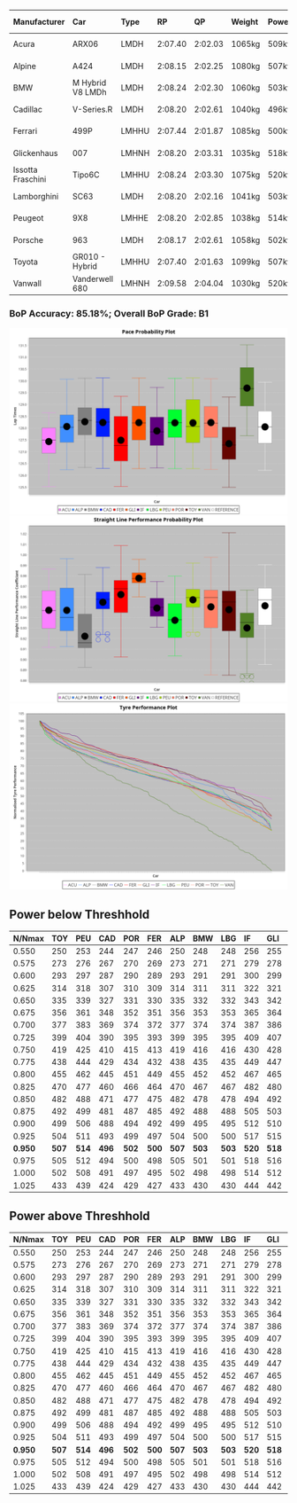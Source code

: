 |Manufacturer|Car|Type|RP|QP|Weight|Power¹|Threshhold|PINC|Power²|E/Stint|AVG Vmax|FDS|RDLC|L/Stint|BOP-Grade|ModelAccuracy|ModelPoints|Match%|
|:-|:-|:-|:-|:-|:-|:-|:-|:-|:-|:-|:-|:-|:-|:-|:-|:-|:-|:-|
|Acura|ARX06|LMDH|2:07.40|2:02.03|1065kg|509kw|210.0kph|0%|509kw|904MJ|297.79kph-314.14kph|-|1.00|25|-E1|100.00%|995|56.68%|
|Alpine|A424|LMDH|2:08.15|2:02.25|1080kg|507kw|210.0kph|0%|507kw|903MJ|297.20kph-316.58kph|-|0.98|25|~A1|81.46%|523|100.00%|
|BMW|M Hybrid V8 LMDh|LMDH|2:08.24|2:02.30|1060kg|503kw|210.0kph|0%|503kw|890MJ|294.13kph-316.39kph|-|1.01|25|~A1|98.60%|1690|99.84%|
|Cadillac|V-Series.R|LMDH|2:08.20|2:02.61|1040kg|496kw|210.0kph|0%|496kw|871MJ|293.57kph-316.55kph|-|1.02|25|+A2|98.38%|1765|93.20%|
|Ferrari|499P|LMHHU|2:07.44|2:01.87|1085kg|500kw|210.0kph|0%|500kw|885MJ|296.20kph-317.32kph|190kph|1.00|25|-C1|92.24%|2247|75.39%|
|Glickenhaus|007|LMHNH|2:08.20|2:03.31|1035kg|518kw|210.0kph|0%|518kw|912MJ|305.28kph-316.57kph|-|0.96|25|+B1|96.18%|554|86.03%|
|Issotta Fraschini|Tipo6C|LMHHU|2:08.24|2:03.30|1075kg|520kw|210.0kph|0%|520kw|922MJ|300.42kph-310.47kph|190kph|1.03|25|+A2|66.67%|96|93.02%|
|Lamborghini|SC63|LMDH|2:08.20|2:02.16|1041kg|503kw|210.0kph|0%|503kw|884MJ|296.80kph-314.02kph|-|1.05|25|+A2|96.77%|419|91.84%|
|Peugeot|9X8|LMHHE|2:08.20|2:02.85|1038kg|514kw|210.0kph|0%|514kw|906MJ|296.44kph-318.70kph|150kph|1.03|25|~A1|87.65%|1795|100.00%|
|Porsche|963|LMDH|2:08.17|2:02.61|1058kg|502kw|210.0kph|0%|502kw|888MJ|294.80kph-316.90kph|-|1.01|25|~A1|96.81%|5438|100.00%|
|Toyota|GR010 - Hybrid|LMHHU|2:07.40|2:01.63|1099kg|507kw|210.0kph|0%|507kw|903MJ|293.59kph-323.67kph|190kph|1.00|25|-C1|86.04%|1751|76.37%|
|Vanwall|Vanderwell 680|LMHNH|2:09.58|2:04.04|1030kg|520kw|210.0kph|0%|520kw|901MJ|292.00kph-313.56kph|-|1.02|25|+Ω1|91.42%|501|49.81%|

### BoP Accuracy: 85.18%; Overall BoP Grade: B1
![PACECHART](./IMG/ACOMETHOD.png)
![STRAIGHTLINEPERFORMANCECHART](./IMG/ACOMETHOD_sp.png)
![TYREPERFORMANCECHART](./IMG/ACOMETHOD_tw.png)

## Power below Threshhold
|N/Nmax|TOY|PEU|CAD|POR|FER|ALP|BMW|LBG|IF|GLI|VAN|ACU|
|:-|:-|:-|:-|:-|:-|:-|:-|:-|:-|:-|:-|:-|
|0.550|250|253|244|247|246|250|248|248|256|255|256|251|
|0.575|273|276|267|270|269|273|271|271|279|278|279|274|
|0.600|293|297|287|290|289|293|291|291|300|299|300|294|
|0.625|314|318|307|310|309|314|311|311|322|321|322|315|
|0.650|335|339|327|331|330|335|332|332|343|342|343|336|
|0.675|356|361|348|352|351|356|353|353|365|364|365|357|
|0.700|377|383|369|374|372|377|374|374|387|386|387|379|
|0.725|399|404|390|395|393|399|395|395|409|407|409|400|
|0.750|419|425|410|415|413|419|416|416|430|428|430|421|
|0.775|438|444|429|434|432|438|435|435|449|447|449|440|
|0.800|455|462|445|451|449|455|452|452|467|465|467|457|
|0.825|470|477|460|466|464|470|467|467|482|480|482|472|
|0.850|482|488|471|477|475|482|478|478|494|492|494|484|
|0.875|492|499|481|487|485|492|488|488|505|503|505|494|
|0.900|499|506|488|494|492|499|495|495|512|510|512|501|
|0.925|504|511|493|499|497|504|500|500|517|515|517|506|
|**0.950**|**507**|**514**|**496**|**502**|**500**|**507**|**503**|**503**|**520**|**518**|**520**|**509**|
|0.975|505|512|494|500|498|505|501|501|518|516|518|507|
|1.000|502|508|491|497|495|502|498|498|514|512|514|504|
|1.025|433|439|424|429|427|433|430|430|444|442|444|435|

## Power above Threshhold
|N/Nmax|TOY|PEU|CAD|POR|FER|ALP|BMW|LBG|IF|GLI|VAN|ACU|
|:-|:-|:-|:-|:-|:-|:-|:-|:-|:-|:-|:-|:-|
|0.550|250|253|244|247|246|250|248|248|256|255|256|251|
|0.575|273|276|267|270|269|273|271|271|279|278|279|274|
|0.600|293|297|287|290|289|293|291|291|300|299|300|294|
|0.625|314|318|307|310|309|314|311|311|322|321|322|315|
|0.650|335|339|327|331|330|335|332|332|343|342|343|336|
|0.675|356|361|348|352|351|356|353|353|365|364|365|357|
|0.700|377|383|369|374|372|377|374|374|387|386|387|379|
|0.725|399|404|390|395|393|399|395|395|409|407|409|400|
|0.750|419|425|410|415|413|419|416|416|430|428|430|421|
|0.775|438|444|429|434|432|438|435|435|449|447|449|440|
|0.800|455|462|445|451|449|455|452|452|467|465|467|457|
|0.825|470|477|460|466|464|470|467|467|482|480|482|472|
|0.850|482|488|471|477|475|482|478|478|494|492|494|484|
|0.875|492|499|481|487|485|492|488|488|505|503|505|494|
|0.900|499|506|488|494|492|499|495|495|512|510|512|501|
|0.925|504|511|493|499|497|504|500|500|517|515|517|506|
|**0.950**|**507**|**514**|**496**|**502**|**500**|**507**|**503**|**503**|**520**|**518**|**520**|**509**|
|0.975|505|512|494|500|498|505|501|501|518|516|518|507|
|1.000|502|508|491|497|495|502|498|498|514|512|514|504|
|1.025|433|439|424|429|427|433|430|430|444|442|444|435|
